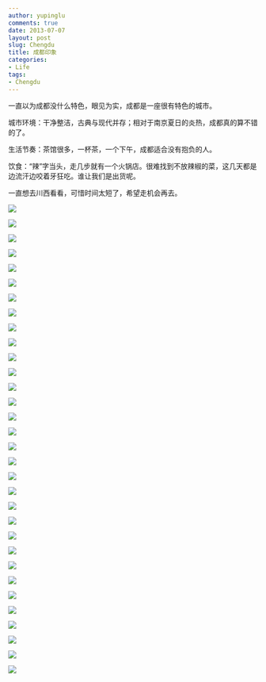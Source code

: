 ```yaml
---
author: yupinglu
comments: true
date: 2013-07-07
layout: post
slug: Chengdu
title: 成都印象
categories:
- Life
tags:
- Chengdu
---
```


一直以为成都没什么特色，眼见为实，成都是一座很有特色的城市。

城市环境：干净整洁，古典与现代并存；相对于南京夏日的炎热，成都真的算不错的了。

生活节奏：茶馆很多，一杯茶，一个下午，成都适合没有抱负的人。

饮食：“辣”字当头，走几步就有一个火锅店。很难找到不放辣椒的菜，这几天都是边流汗边咬着牙狂吃。谁让我们是出货呢。

一直想去川西看看，可惜时间太短了，希望走机会再去。

![](http://farm4.staticflickr.com/3832/9243446673_3778abeeaf_o.jpg)

![](http://farm6.staticflickr.com/5518/9243447627_345320f5e7_o.jpg)

![](http://farm6.staticflickr.com/5452/9243452555_321728c3f8_o.jpg)

![](http://farm8.staticflickr.com/7395/9246242320_5f89ff828e_o.jpg)

![](http://farm3.staticflickr.com/2884/9243463563_02ce53e059_o.jpg)

![](http://farm3.staticflickr.com/2832/9243467271_a79408e196_o.jpg)

![](http://farm4.staticflickr.com/3671/9243469269_10a6ba6d1a_o.jpg)

![](http://farm4.staticflickr.com/3698/9243472239_1dab194008_o.jpg)

![](http://farm8.staticflickr.com/7352/9243474931_3e65220be9_o.jpg)

![](http://farm8.staticflickr.com/7313/9243476757_986aa4db6e_o.jpg)

![](http://farm4.staticflickr.com/3765/9246263072_669557bece_o.jpg)

![](http://farm6.staticflickr.com/5517/9246266240_da466ef0af_o.jpg)

![](http://farm6.staticflickr.com/5327/9246266604_03039e6df4_o.jpg)

![](http://farm4.staticflickr.com/3832/9243490387_31f02c47e7_o.jpg)

![](http://farm4.staticflickr.com/3826/9243497703_242eb3b7d1_o.jpg)

![](http://farm3.staticflickr.com/2889/9243504035_70476f2eaf_o.jpg)

![](http://farm3.staticflickr.com/2824/9243509027_1b4b1f6322_o.jpg)

![](http://farm6.staticflickr.com/5338/9246295220_da854f6d0a_o.jpg)

![](http://farm4.staticflickr.com/3675/9246220762_c973cc9191_o.jpg)

![](http://farm6.staticflickr.com/5547/9243513975_50cc214818_o.jpg)

![](http://farm8.staticflickr.com/7344/9243515201_15b57bfbc4_o.jpg)

![](http://farm8.staticflickr.com/7292/9243516449_a042d09b34_o.jpg)

![](http://farm3.staticflickr.com/2860/9243523335_cf28cf80f8_o.jpg)

![](http://farm8.staticflickr.com/7320/9246306440_e1ef4b8bde_o.jpg)

![](http://farm4.staticflickr.com/3708/9246313204_4a0b33381e_o.jpg)

![](http://farm6.staticflickr.com/5475/9243531971_767714a437_o.jpg)

![](http://farm8.staticflickr.com/7439/9246325292_36db7d95b5_o.jpg)

![](http://farm6.staticflickr.com/5522/9243544473_96296c4973_o.jpg)

![](http://farm6.staticflickr.com/5484/9243545077_c39b92bdf0_o.jpg)

![](http://farm8.staticflickr.com/7345/9246335022_4ae8057c3c_o.jpg)

![](http://farm6.staticflickr.com/5323/9246335620_152fae06ac_o.jpg)

![](http://farm8.staticflickr.com/7291/9246209232_1be5cecb62_o.jpg)
